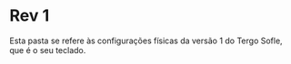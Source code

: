 # Rev 1

Esta pasta se refere às configurações físicas da versão 1 do Tergo Sofle, que é o seu teclado.

